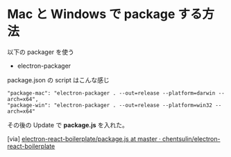 # Mac と Windows で package する方法

以下の packager を使う

* electron-packager

package.json の script はこんな感じ

    "package-mac": "electron-packager . --out=release --platform=darwin --arch=x64",
    "package-win": "electron-packager . --out=release --platform=win32 --arch=x64"
    
その後の Update で **package.js** を入れた。

[via]
[electron-react-boilerplate/package.js at master · chentsulin/electron-react-boilerplate](https://github.com/chentsulin/electron-react-boilerplate/blob/master/package.js)

